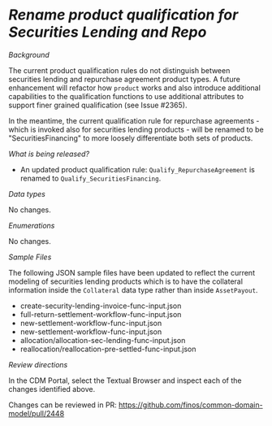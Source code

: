# *Rename product qualification for Securities Lending and Repo*

_Background_

The current product qualification rules do not distinguish between securities lending and repurchase agreement product types.  A future enhancement will refactor how `product` works and also introduce additional capabilities to the qualification functions to use additional attributes to support finer grained qualification (see Issue #2365).

In the meantime, the current qualification rule for repurchase agreements - which is invoked also for securities lending products - will be renamed to be "SecuritiesFinancing" to more loosely differentiate both sets of products.

_What is being released?_

- An updated product qualification rule:  `Qualify_RepurchaseAgreement` is renamed to `Qualify_SecuritiesFinancing`.

_Data types_

No changes.

_Enumerations_

No changes.

_Sample Files_

The following JSON sample files have been updated to reflect the current modeling of securities lending products which is to have the collateral information inside the `Collateral` data type rather than inside `AssetPayout`.

- create-security-lending-invoice-func-input.json
- full-return-settlement-workflow-func-input.json
- new-settlement-workflow-func-input.json
- new-settlement-workflow-func-input.json
- allocation/allocation-sec-lending-func-input.json
- reallocation/reallocation-pre-settled-func-input.json

_Review directions_

In the CDM Portal, select the Textual Browser and inspect each of the changes identified above.

Changes can be reviewed in PR: https://github.com/finos/common-domain-model/pull/2448
